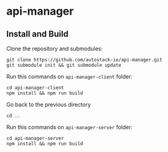 # api-manager

## Install and Build

Clone the repository and submodules:
```
git clone https://github.com/autostack-io/api-manager.git
git submodule init && git submodule update
```

Run this commands on `api-manager-client` folder:
```
cd api-manager-client
npm install && npm run build
```

Go back to the previous directory
```
cd ..
```

Run this commands on `api-manager-server` folder:
```
cd api-manager-server
npm install && npm run build
```